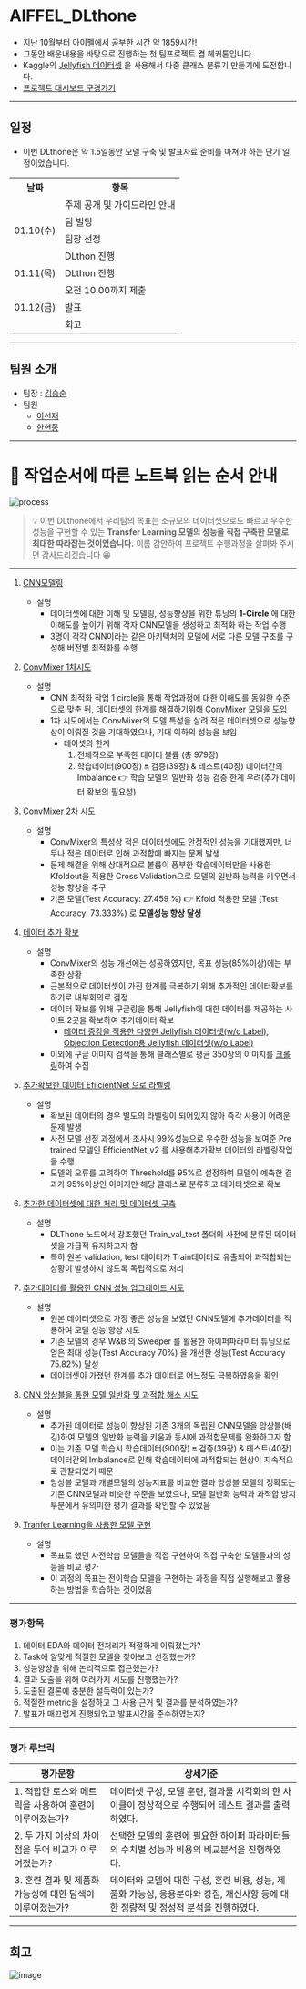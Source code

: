 # AIFFEL_DLthone
- 지난 10월부터 아이펠에서 공부한 시간 약 1859시간!
- 그동안 배운내용을 바탕으로 진행하는 첫 팀프로젝트 겸 헤커톤입니다.
- Kaggle의 [Jellyfish 데이터셋](https://www.kaggle.com/datasets/anshtanwar/jellyfish-types) 을 사용해서 다중 클래스 분류기 만들기에 도전합니다.
- [프로젝트 대시보드 구경가기](https://www.notion.so/gabesoon/DL_Thon-Jellyfish-465fe4892d90436b9a1ef64ed3991895?pvs=4)
---

## 일정
- 이번 DLthone은 약 1.5일동안 모델 구축 및 발표자료 준비를 마쳐야 하는 단기 일정이었습니다.

<table>
    <tr>
        <th>날짜</th>
        <th>항목</th>
    </tr>
    <tr>
        <td rowspan="4">01.10(수)</td>
        <td>주제 공개 및 가이드라인 안내</td>
    </tr>
    <tr>
        <td>팀 빌딩</td>
    </tr>
    <tr>
        <td>팀장 선정</td>
    </tr>
    <tr>
        <td>DLthon 진행</td>
    </tr>
    <tr>
        <td rowspan="1">01.11(목)</td>
        <td>DLthon 진행</td>
    </tr>
    <tr>
        <td rowspan="3">01.12(금)</td>
        <td>오전 10:00까지 제출</td>
    </tr>
    <tr>
        <td>발표</td>
    </tr>
    <tr>
        <td>회고</td>
    </tr>
</table>



---
## 팀원 소개
- 팀장 : [김승순](https://github.com/Kimgabe/) 
- 팀원
  - [이선재](https://github.com/thetjswo)
  - [한현종](https://github.com/hjhan1201)
---


# 📌 작업순서에 따른 노트북 읽는 순서 안내
![process](https://github.com/Kimgabe/AIFFEL_DLthone/assets/74717033/93205692-a703-4838-9ef4-1c3e0eb57f0f)
> 💡 이번 DLthone에서 우리팀의 목표는 소규모의 데이터셋으로도 빠르고 우수한 성능을 구현할 수 있는 **Transfer Learning 모델의 성능을 직접 구축한 모델로 최대한 따라잡는 것이었습니다.**
> 이름 감안하여 프로젝트 수행과정을 살펴봐 주시면 감사드리겠습니다 😀

---

1. [CNN모델링](https://github.com/Kimgabe/AIFFEL_DLthone/tree/main/CNN_Model)
   - 설명
     - 데이터셋에 대한 이해 및 모델링, 성능향상을 위한 튜닝의 **1-Circle** 에 대한 이해도를 높이기 위해 각자 CNN모델을 생성하고 최적화 하는 작업 수행
     - 3명이 각각 CNN이라는 같은 아키텍처의 모델에 서로 다른 모델 구조를 구성해 버전별 최적화를 수행

2. [ConvMixer 1차시도](https://github.com/Kimgabe/AIFFEL_DLthone/blob/main/ConvMixer_Model/%5BSeonjae%20Lee%5D%20Jellyfish_ConvMixer_Base_Model_data_extention.ipynb)
   - 설명
     - CNN 최적화 작업 1 circle을 통해 작업과정에 대한 이해도를 동일한 수준으로 맞춘 뒤, 데이터셋의 한계를 해결하기위해 ConvMixer 모델을 도입
     - 1차 시도에서는 ConvMixer의 모델 특성을 살려 적은 데이터셋으로 성능향상이 이뤄질 것을 기대하였으나, 기대 이하의 성능을 보임
       - 데이셋의 한계
         1) 전체적으로 부족한 데이터 볼륨 (총 979장)
         2) 학습데이터(900장) 🔛 검증(39장) & 테스트(40장) 데이터간의 Imbalance 👉 학습 모델의 일반화 성능 검증 한계 우려(추가 데이터 확보의 필요성)

 3. [ConvMixer 2차 시도](https://github.com/Kimgabe/AIFFEL_DLthone/blob/main/ConvMixer_Model/%5BKimgabe%5D%20Jellyfish_ConvMixer_basic_model.ipynb)
    - 설명
      - ConvMixer의 특성상 적은 데이터셋에도 안정적인 성능을 기대했지만, 너무나 적은 데이터로 인해 과적합에 빠지는 문제 발생
      - 문제 해결을 위해 상대적으로 볼륨이 풍부한 학습데이터만을 사용한 Kfoldout을 적용한 Cross Validation으로 모델의 일반화 능력을 키우면서 성능 향상을 추구
      - 기존 모델(Test Accuracy: 27.459 %) 👉 Kfold 적용한 모델 (Test Accuracy: 73.333%) 로 **모델성능 향상 달성**
 
4. [데이터 추가 확보](https://github.com/Kimgabe/AIFFEL_DLthone/tree/main/Data_collection)
   - 설명
     - ConvMixer의 성능 개선에는 성공하였지만, 목표 성능(85%이상)에는 부족한 상황
     - 근본적으로 데이터셋이 가진 한계를 극복하기 위해 추가적인 데이터확보를 하기로 내부회의로 결정
     - 데이터 확보를 위해 구글링을 통해 Jellyfish에 대한 데이터를 제공하는 사이트 2곳을 확보하여 추가데이터 확보
       - [데이터 증강을 적용한 다양한 Jellyfish 데이터셋(w/o Label)](https://zenodo.org/records/3545785), [Objection Detection용 Jellyfish 데이터셋(w/o Label)](https://images.cv/download/jellyfish/2457/CALL_FROM_SEARCH/%22jellyfish%22)
     - 이외에 구글 이미지 검색을 통해 클래스별로 평균 350장의 이미지를 [크롤링](https://github.com/Kimgabe/AIFFEL_DLthone/blob/main/Data_collection/%5BKimgabe%5D%20%EA%B5%AC%EA%B8%80%20%EC%9D%B4%EB%AF%B8%EC%A7%80%20%ED%81%AC%EB%A1%A4%EB%A7%81%20%EC%BD%94%EB%93%9C.ipynb)하여 수집

5. [추가확보한 데이터 EfiicientNet 으로 라벨링](https://github.com/Kimgabe/AIFFEL_DLthone/blob/main/Data_collection/%5BKimgabe%5D_99_acc_%EC%A0%84%EC%9D%B4%EB%AA%A8%EB%8D%B8%EB%A1%9C_%EC%99%B8%EB%B6%80%EB%8D%B0%EC%9D%B4%ED%84%B0_%EB%9D%BC%EB%B2%A8%EB%A7%81%ED%95%98%EA%B8%B0.ipynb)
   - 설명
     - 확보된 데이터의 경우 별도의 라벨링이 되어있지 않아 즉각 사용이 어려운문제 발생
     - 사전 모델 선정 과정에서 조사시 99%성능으로 우수한 성능을 보여준 Pre trained 모델인 EfficientNet_v2 를 사용해추가확보 데이터의 라벨링작업을 수행
     - 모델의 오류를 고려하여 Threshold를 95%로 설정하여 모델이 예측한 결과가 95%이상인 이미지만 해당 클래스로 분류하고 데이터셋으로 확보
       
6. [추가한 데이터셋에 대한 처리 및 데이터셋 구축](https://github.com/Kimgabe/AIFFEL_DLthone/blob/main/Data_collection/%5BKimgabe%5D%20%EC%9B%90%EB%B3%B8%20%EB%8D%B0%EC%9D%B4%ED%84%B0%20%2B%20%EC%B6%94%EA%B0%80%EB%8D%B0%EC%9D%B4%ED%84%B0%20%EB%B3%91%ED%95%A9.ipynb)
   - 설명
     - DLThone 노드에서 강조했던 Train_val_test 폴더의 사전에 분류된 데이터셋을 가급적 유지하고자 함
     - 특히 원본 validation, test 데이터가 Train데이터로 유출되어 과적합되는 상황이 발생하지 않도록 독립적으로 처리
       
7. [추가데이터를 활용한 CNN 성능 업그레이드 시도](https://github.com/Kimgabe/AIFFEL_DLthone/blob/main/CNN_Model/%5BKimgabe%5D%20Jellyfish_CNN_added_data_bestmodel.ipynb)
   - 설명
     - 원본 데이터셋으로 가장 좋은 성능을 보였던 CNN모델에 추가데이터를 적용하여 모델 성능 향상 시도
     - 기존 모델의 경우 W&B 의 Sweeper 를 활용한 하이퍼파라미터 튜닝으로 얻은 최대 성능(Test Accuracy 70%) 을 개선한 성능(Test Accuracy 75.82%) 달성
     - 데이터셋이 가졌던 한계를 추가 데이터로 어느정도 극복하였음을 확인
       
8. [CNN 앙상블을 통한 모델 일반화 및 과적합 해소 시도](https://github.com/Kimgabe/AIFFEL_DLthone/blob/main/Ensembles/%5BEnsemble%5D%20CNN%EB%AA%A8%EB%8D%B8%EC%9D%84%20%ED%99%9C%EC%9A%A9%ED%95%9C%20%EB%B0%B0%EA%B9%85(%EC%95%99%EC%83%81%EB%B8%94).ipynb)
   - 설명
     - 추가된 데이터로 성능이 향상된 기존 3개의 독립된 CNN모델을 앙상블(배깅)하여 모델의 일반화 능력을 키움과 동시에 과적합문제를 완화하고자 함
     - 이는 기존 모델 학습시 학습데이터(900장) 🔛 검증(39장) & 테스트(40장) 데이터간의 Imbalance로 인해 학습데이터에 과적합되는 현상이 지속적으로 관찰되었기 때문
     - 앙상블 모델과 개별모델의 성능지표를 비교한 결과 앙상블 모델의 정확도는 기존 CNN모델과 비슷한 수준을 보였으나, 모델 일반화 능력과 과적합 방지 부분에서 유의미한 평가 결과를 확인할 수 있었음
       
9. [Tranfer Learning을 사용한 모델 구현](https://github.com/Kimgabe/AIFFEL_DLthone/tree/main/Pre-Trained_Model)
   - 설명
      - 목표로 했던 사전학습 모델들을 직접 구현하여 직접 구축한 모델들과의 성능을 비교 평가
      - 이 과정의 목표는 전이학습 모델을 구현하는 과정을 직접 실행해보고 활용하는 방법을 학습하는 것이었음
          
---

### 평가항목

1. 데이터 EDA와 데이터 전처리가 적절하게 이뤄졌는가?
2. Task에 알맞게 적절한 모델을 찾아보고 선정했는가?
3. 성능향상을 위해 논리적으로 접근했는가?
4. 결과 도출을 위해 여러가지 시도를 진행했는가?
5. 도출된 결론에 충분한 설득력이 있는가?
6. 적절한 metric을 설정하고 그 사용 근거 및 결과를 분석하였는가?
7. 발표가 매끄럽게 진행되었고 발표시간을 준수하였는지?

---

### 평가 루브릭

| 평가문항 | 상세기준 |
| ---- | ---- |
| 1. 적합한 로스와 메트릭을 사용하여 훈련이 이루어졌는가? | 데이터셋 구성, 모델 훈련, 결과물 시각화의 한 사이클이 정상적으로 수행되어 테스트 결과를 출력하였다. |
| 2. 두 가지 이상의 차이점을 두어 비교가 이루어졌는가? | 선택한 모델의 훈련에 필요한 하이퍼 파라메터들의 수치별 성능과 비용의 비교분석을 진행하였다. |
| 3. 훈련 결과 및 제품화 가능성에 대한 탐색이 이루어졌는가? | 데이터와 모델에 대한 구성, 훈련 비용, 성능, 제품화 가능성, 응용분야와 강점, 개선사항 등에 대한 정량적 및 정성적 분석을 진행하였다. |

---

## 회고

![image](https://github.com/Kimgabe/AIFFEL_DLthone/assets/74717033/edaade36-a336-45c7-beab-319d44b192b2)
